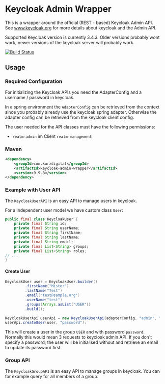 # Keycloak Admin Wrapper

This is a wrapper around the official (REST - based) Keycloak Admin API. See www.keycloak.org for more details about keycloak and the Admin API.

Supported Keycloak version is currently 3.4.3. Older versions probably wont work, newer versions of the keycloak server will probably work. 

[![Build Status](https://travis-ci.org/kurzdigital/keycloak-admin-wrapper.svg?branch=master)](https://travis-ci.org/kurzdigital/keycloak-admin-wrapper)

## Usage

### Required Configuration

For initializing the Keycloak APIs you need the AdapterConfig and a username / password in keycloak.

In a spring environment the `AdapterConfig` can be retrieved from the context since you probably already use the keycloak spring adapter. 
Otherwise the adapter config can be retrieved from the keycloak client config. 

The user needed for the API classes must have the following permissions:
- `realm-admin` im Client `realm-management`

### Maven

```xml
<dependency>
    <groupId>com.kurzdigital</groupId>
    <artifactId>keycloak-admin-wrapper</artifactId>
    <version>0.9.8</version>
</dependency>
```

### Example with User API

The `KeycloakUserAPI` is an easy API to manage users in keycloak.

For a independent user model we have custom class `User`:
```java
public final class KeycloakUser {
    private final String id;
    private final String userName;
    private final String firstName;
    private final String lastName;
    private final String email;
    private final List<String> groups;
    private final List<String> roles;
// ...    
}
```

#### Create User

```java
KeycloakUser user = KeycloakUser.builder()
		 .firstName("Mister")
		 .lastName("Test")
		 .email("test@sample.org")
		 .userName("test")
		 .groups(Arrays.asList("USER"))
		 .build();
		 
KeycloakUserApi userApi = new KeycloakUserApi(adapterConfig, "admin", "12345678");
userApi.createUser(user, "password");
```

This will create a user in the group `USER` and with password `password`. Normally this would mean 3 requests to keycloak admin API.
If you don't specify a password, the user will be initialised without and retrieve an email to update its password first.

### Group API

The `KeycloakGroupAPI` is an easy API to manage groups in keycloak. 
You can for example query for all members of a group.
